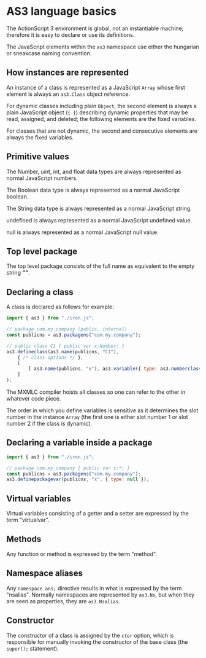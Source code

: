 # AS3 language basics

The ActionScript 3 environment is global, not an instantiable machine; therefore it is easy to declare or use its definitions.

The JavaScript elements within the `as3` namespace use either the hungarian or sneakcase naming convention.

## How instances are represented

An instance of a class is represented as a JavaScript `Array` whose first element is always an `as3.Class` object reference.

For dynamic classes including plain `Object`, the second element is always a plain JavaScript object (`{ }`) describing dynamic properties that may be read, assigned, and deleted; the following elements are the fixed variables.

For classes that are not dynamic, the second and consecutive elements are always the fixed variables.

## Primitive values

The Number, uint, int, and float data types are always represented as normal JavaScript numbers.

The Boolean data type is always represented as a normal JavaScript boolean.

The String data type is always represented as a normal JavaScript string.

undefined is always represented as a normal JavaScript undefined value.

null is always represented as a normal JavaScript null value.

## Top level package

The top level package consists of the full name as equivalent to the empty string **""**.

## Declaring a class

A class is declared as follows for example:

```js
import { as3 } from "./iron.js";

// package com.my.company (public, internal)
const publicns = as3.packagens("com.my.company");

// public class C1 { public var x:Number; }
as3.defineclass(as3.name(publicns, "C1"),
    { /* class options */ },
    [
        [ as3.name(publicns, "x"), as3.variable({ type: as3.numberclass() }) ],
    ]
);
```

The MXMLC compiler hoists all classes so one can refer to the other in whatever code piece.

The order in which you define variables is sensitive as it determines the slot number in the instance `Array` (the first one is either slot number 1 or slot number 2 if the class is dynamic).

## Declaring a variable inside a package

```js
import { as3 } from "./iron.js";

// package com.my.company { public var x:*; }
const publicns = as3.packagens("com.my.company");
as3.definepackagevar(publicns, "x", { type: null });
```

## Virtual variables

Virtual variables consisting of a getter and a setter are expressed by the term "virtualvar".

## Methods

Any function or method is expressed by the term "method".

## Namespace aliases

Any `namespace ans;` directive results in what is expressed by the term "nsalias". Normally namespaces are represented by `as3.Ns`, but when they are seen as properties, they are `as3.Nsalias`.

## Constructor

The constructor of a class is assigned by the `ctor` option, which is responsible for manually invoking the constructor of the base class (the `super();` statement).